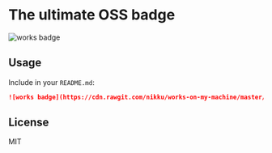 # The ultimate OSS badge

![works badge](https://cdn.rawgit.com/nikku/works-on-my-machine/master/badge.svg)


## Usage

Include in your `README.md`:

```markdown
![works badge](https://cdn.rawgit.com/nikku/works-on-my-machine/master/badge.svg)
```


## License

MIT
